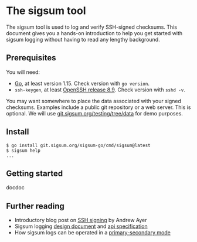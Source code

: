 # The sigsum tool

The sigsum tool is used to log and verify SSH-signed checksums.  This document
gives you a hands-on introduction to help you get started with sigsum logging
without having to read any lengthy background.

## Prerequisites

You will need:

  - [Go][], at least version 1.15. 
    Check version with `go version`.
  - `ssh-keygen`, at least [OpenSSH release 8.9][].
     Check version with `sshd -v`.

[OpenSSH release 8.9]: https://www.openssh.com/txt/release-8.9
[Go]: https://go.dev/doc/install

You may want somewhere to place the data associated with your signed checksums.
Examples include a public git repository or a web server.  This is optional.  We
will use [git.sigsum.org/testing/tree/data][] for demo purposes.

[git.sigsum.org/testing/tree/data]: https://git.sigsum.org/testing/tree/data.

## Install

    $ go install git.sigsum.org/sigsum-go/cmd/sigsum@latest
    $ sigsum help
    ...

## Getting started

docdoc

## Further reading

  - Introductory blog post on [SSH signing][] by Andrew Ayer
  - Sigsum logging [design document][] and [api specification][]
  - How sigsum logs can be operated in a [primary-secondary mode][]

[SSH signing]: https://www.agwa.name/blog/post/ssh_signatures
[design document]: https://git.sigsum.org/sigsum/tree/doc/design.md
[api specification]: https://git.sigsum.org/sigsum/tree/doc/api.md
[primary-secondary mode]: https://git.sigsum.org/log-go/tree/doc/design.md

